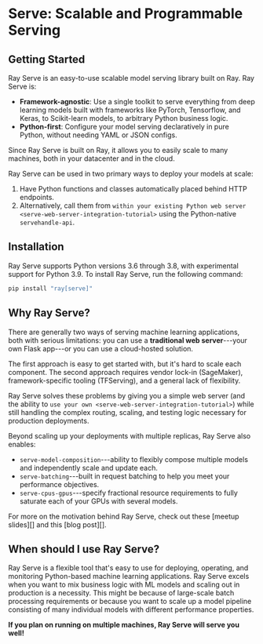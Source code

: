 # Serve: Scalable and Programmable Serving

## Getting Started

Ray Serve is an easy-to-use scalable model serving library built on Ray.
Ray Serve is:


-   **Framework-agnostic**: Use a single toolkit to serve everything
    from deep learning models built with frameworks like
    PyTorch, Tensorflow, and Keras, to Scikit-learn models, to arbitrary Python
    business logic.
-   **Python-first**: Configure your model serving declaratively in pure
    Python, without needing YAML or JSON configs.


Since Ray Serve is built on Ray, it allows you to easily scale to many
machines, both in your datacenter and in the cloud.

Ray Serve can be used in two primary ways to deploy your models at
scale:

1.  Have Python functions and classes automatically placed behind HTTP
    endpoints.
2.  Alternatively, call them from
    `within your existing Python web server <serve-web-server-integration-tutorial>`
    using the Python-native `servehandle-api`.


## Installation

Ray Serve supports Python versions 3.6 through 3.8, with experimental support for Python 3.9. To install Ray
Serve, run the following command:

``` bash
pip install "ray[serve]"
```

## Why Ray Serve?

There are generally two ways of serving machine learning applications,
both with serious limitations: you can use a **traditional web
server**---your own Flask app---or you can use a cloud-hosted solution.

The first approach is easy to get started with, but it's hard to scale
each component. The second approach requires vendor lock-in (SageMaker),
framework-specific tooling (TFServing), and a general lack of
flexibility.

Ray Serve solves these problems by giving you a simple web server (and
the ability to `use your own <serve-web-server-integration-tutorial>`)
while still handling the complex routing, scaling, and testing logic
necessary for production deployments.

Beyond scaling up your deployments with multiple replicas, Ray Serve
also enables:

-   `serve-model-composition`---ability to flexibly compose multiple
    models and independently scale and update each.
-   `serve-batching`---built in request batching to help you meet your
    performance objectives.
-   `serve-cpus-gpus`---specify fractional resource requirements to
    fully saturate each of your GPUs with several models.

For more on the motivation behind Ray Serve, check out these [meetup
slides][] and this [blog post][].

## When should I use Ray Serve?

Ray Serve is a flexible tool that's easy to use for deploying,
operating, and monitoring Python-based machine learning applications.
Ray Serve excels when you want to mix business logic with ML models and
scaling out in production is a necessity. This might be because of
large-scale batch processing requirements or because you want to scale
up a model pipeline consisting of many individual models with different
performance properties.

**If you plan on running on multiple machines, Ray Serve will serve you well!**